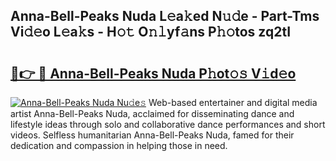 ## Anna-Bell-Peaks Nuda L𝚎a𝚔ed N𝚞𝚍e - Part-Tms Vi𝚍𝚎o L𝚎a𝚔s - H𝚘𝚝 O𝚗𝚕yf𝚊ns P𝚑𝚘tos zq2tI

# <h2><a href="http://kf3ag5o.oniu.top/?m=Anna-Bell-Peaks+Nuda">🔗👉 🔴 Anna-Bell-Peaks Nuda P𝚑ot𝚘𝚜 V𝚒d𝚎o</a></h2>

[![Anna-Bell-Peaks Nuda Nu𝚍e𝚜](https://i.imgur.com/0qMVB7G.gif)](http://kf3ag5o.oniu.top/?m=Anna-Bell-Peaks+Nuda)
Web-based entertainer and digital media artist Anna-Bell-Peaks Nuda, acclaimed for disseminating dance and lifestyle ideas through solo and collaborative dance performances and short videos. Selfless humanitarian Anna-Bell-Peaks Nuda, famed for their dedication and compassion in helping those in need.  
